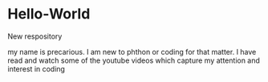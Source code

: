 # Hello-World
New respository


my name is precarious. I am new to phthon or coding for that matter. I have read and watch some of the youtube videos which capture my attention and interest in coding
